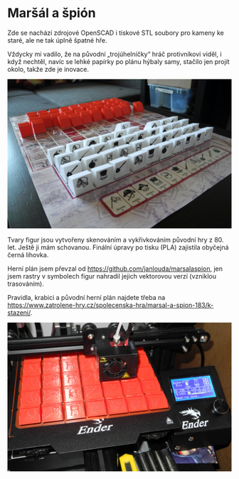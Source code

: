 # Maršál a špión
Zde se nachází zdrojové OpenSCAD i tiskové STL soubory pro kameny ke staré, ale ne tak úplně špatné hře. 

Vždycky mi vadilo, že na původní „trojúhelníčky“ hráč protivníkovi viděl, i když nechtěl, navíc se lehké papírky po plánu hýbaly samy, stačilo jen projít okolo, takže zde je inovace.

![Hra Maršál a špión](https://github.com/jan-koupil/marsal-a-spion/blob/master/foto/hotovo.JPG)

Tvary figur jsou vytvořeny skenováním a vykřivkováním původní hry z 80. let. Ještě ji mám schovanou. Finální úpravy po tisku (PLA) zajistila obyčejná černá lihovka.

Herní plán jsem převzal od https://github.com/janlouda/marsalaspion, jen jsem rastry v symbolech figur nahradil jejich vektorovou verzí (vzniklou trasováním).

Pravidla, krabici a původní herní plán najdete třeba na https://www.zatrolene-hry.cz/spolecenska-hra/marsal-a-spion-183/k-stazeni/.


![Kameny se tisknou](https://github.com/jan-koupil/marsal-a-spion/blob/master/foto/tisk.JPG)
